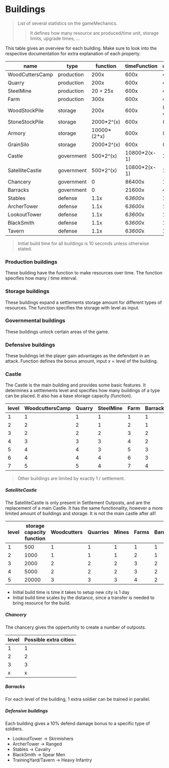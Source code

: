 # Buildings
> List of several statistics on the gameMechanics.
> > It defines how many resource are produced/time unit, storage limits, upgrade times, ... 

This table gives an overview for each building. Make sure to look into the respective documentation for extra explanation of each property.

| name            | type       | function    | timeFunction | upgradeFunction  | upgradeResourceID | upgradeResource(s) |
|-----------------|------------|-------------|--------------|------------------|-------------------|--------------------|
| WoodCuttersCamp | production | 200x        | 600x         | 400x             | 2                 | Wood               |
| Quarry          | production | 200x        | 600x         | 400x             | 1                 | Stone              |
| SteelMine       | production | 20 + 25x    | 600x         | 400x             | 12                | Stone & Wood       |
| Farm            | production | 300x        | 600x         | 400x             | 12                | Stone & Wood       |
| WoodStockPile   | storage    | 200x        | 600x         | (200*x)*2x-4*200 | 2                 | Stone              |
| StoneStockPile  | storage    | 2000*2^(x)  | 600x         | (2000*2^(x))/2   | 1                 | Wood               |
| Armory          | storage    | 10000*(2*x) | 600x         | (2000*2^(x))/2   | 12                | Stone & Wood       |
| GrainSilo       | storage    | 2000*2^(x)  | 600x         | (2000*2^(x))/2   | 12                | Stone & Wood       |
| Castle          | government | 500*2^(x)   | 10800*2(x-1) | 1000*4*2^(x)     | 12                | Stone & Wood       |
| SatelliteCastle | government | 500*2^(x)   | 10800*2(x-1) | 1000*4*2^(x)     | 12                | Stone & Wood       |
| Chancery        | government | 0           | 86400x       | 1000*4*2^(x+3)   | 12                | Stone & Wood       |
| Barracks        | government | 0           | 21600x       | 4000*2^(x)       | 12                | Stone & Wood       |
| Stables         | defense    | 1.1x        | 6*3600*x     | 1000*4*2^(x)     | 12                | Stone & Wood       |
| ArcherTower     | defense    | 1.1x        | 6*3600*x     | 1000*4*2^(x)     | 12                | Stone & Wood       |
| LookoutTower    | defense    | 1.1x        | 6*3600*x     | 1000*4*2^(x)     | 12                | Stone & Wood       |
| BlackSmith      | defense    | 1.1x        | 6*3600*x     | 1000*4*2^(x)     | 12                | Stone & Wood       |
| Tavern          | defense    | 1.1x        | 6*3600*x     | 1000*4*2^(x)     | 12                | Stone & Wood       |

>Initial build time for all buildings is 10 seconds unless otherwise stated.

### Production buildings

These building have the function to make resources over time. The function specifies how many / time interval.

### Storage buildings

These buildings expand a settlements storage amount for different types of resources. The function specifies the storage with level as input.

### Governmental buildings

These buildings unlock certain areas of the game.

### Defensive buildings

These buildings let the player gain advantages as the defendant in an attack. Function defines the bonus amount, input x = level of the building.

### Castle

The Castle is the main building and provides some basic features. It determines a settlements level and specifies how many buildings of a type can be placed. It also has a base storage capacity (function).

| level | WoodcuttersCamp | Quarry | SteelMine | Farm | Barracks | WoodStockpile | StoneStockPile | Armory | GrainSilo |
|-------|-----------------|--------|-----------|------|----------|---------------|----------------|--------|-----------|
| 1     | 1               | 1      | 1         | 1    | 1        | 1             | 1              | 1      | 1         | 
| 2     | 2               | 2      | 1         | 2    | 1        | 1             | 1              | 1      | 2         | 
| 3     | 2               | 2      | 2         | 3    | 2        | 2             | 2              | 2      | 3         | 
| 4     | 3               | 3      | 3         | 4    | 2        | 2             | 2              | 2      | 4         | 
| 5     | 4               | 4      | 3         | 5    | 3        | 3             | 3              | 3      | 5         | 
| 6     | 4               | 4      | 4         | 6    | 3        | 4             | 4              | 3      | 5         | 
| 7     | 5               | 5      | 4         | 7    | 4        | 4             | 4              | 3      | 6         | 

> Other buildings are limited by exactly 1 / settlement.

##### SatelliteCastle

The SatelliteCastle is only present in Settlement Outposts, and are the replacement of a main Castle. It has the same functionality, however a more limited amount of buildings and storage. It is not the main castle after all!

| level | storage capacity function | Woodcutters | Quarries | Mines | Farms | Barracks |
|-------|---------------------------|-------------|----------|-------|-------|----------|
| 1     | 500                       | 1           | 1        | 1     | 1     | 1        |
| 2     | 1000                      | 1           | 1        | 1     | 2     | 1        |
| 3     | 2000                      | 2           | 2        | 2     | 3     | 2        |
| 4     | 5000                      | 2           | 2        | 2     | 3     | 2        |
| 5     | 20000                     | 3           | 3        | 3     | 4     | 2        |

- Initial build time is time it takes to setup new city is 1 day
- Initial build time scales by the distance, since a transfer is needed to bring resource for the build.

##### Chancery

The chancery gives the oppertunity to create a number of outposts.

| level | Possible extra cities |
|-------|-----------------------|
| 1     | 1                     |
| 2     | 2                     |
| 3     | 3                     |
| x     | x                     |

##### Barracks
For each level of the building, 1 extra soldier can be trained in parallel.

##### Defensive buildings

Each building gives a 10% defend damage bonus to a specific type of soldiers.

- LookoutTower -> Skirmishers
- ArcherTower -> Ranged
- Stables -> Cavalry
- BlackSmith -> Spear Men
- TrainingYard/Tavern -> Heavy Infantry


